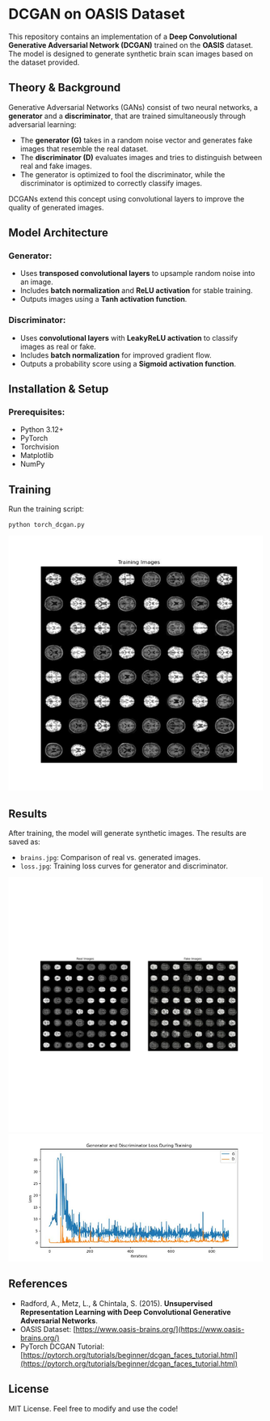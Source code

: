 # DCGAN on OASIS Dataset

This repository contains an implementation of a **Deep Convolutional Generative Adversarial Network (DCGAN)** trained on the **OASIS** dataset. The model is designed to generate synthetic brain scan images based on the dataset provided.

## Theory & Background
Generative Adversarial Networks (GANs) consist of two neural networks, a **generator** and a **discriminator**, that are trained simultaneously through adversarial learning:

- The **generator (G)** takes in a random noise vector and generates fake images that resemble the real dataset.
- The **discriminator (D)** evaluates images and tries to distinguish between real and fake images.
- The generator is optimized to fool the discriminator, while the discriminator is optimized to correctly classify images.

DCGANs extend this concept using convolutional layers to improve the quality of generated images.

## Model Architecture
### Generator:
- Uses **transposed convolutional layers** to upsample random noise into an image.
- Includes **batch normalization** and **ReLU activation** for stable training.
- Outputs images using a **Tanh activation function**.

### Discriminator:
- Uses **convolutional layers** with **LeakyReLU activation** to classify images as real or fake.
- Includes **batch normalization** for improved gradient flow.
- Outputs a probability score using a **Sigmoid activation function**.

## Installation & Setup
### Prerequisites:
- Python 3.12+
- PyTorch
- Torchvision
- Matplotlib
- NumPy

## Training
Run the training script:
```bash
python torch_dcgan.py
```

![img.png](train.jpg)

## Results
After training, the model will generate synthetic images. The results are saved as:
- `brains.jpg`: Comparison of real vs. generated images.
- `loss.jpg`: Training loss curves for generator and discriminator.

![img.png](brains.jpg)
![img.png](loss.jpg)

## References
- Radford, A., Metz, L., & Chintala, S. (2015). **Unsupervised Representation Learning with Deep Convolutional Generative Adversarial Networks**.
- OASIS Dataset: [https://www.oasis-brains.org/](https://www.oasis-brains.org/)
- PyTorch DCGAN Tutorial: [https://pytorch.org/tutorials/beginner/dcgan_faces_tutorial.html](https://pytorch.org/tutorials/beginner/dcgan_faces_tutorial.html)

## License
MIT License. Feel free to modify and use the code!

